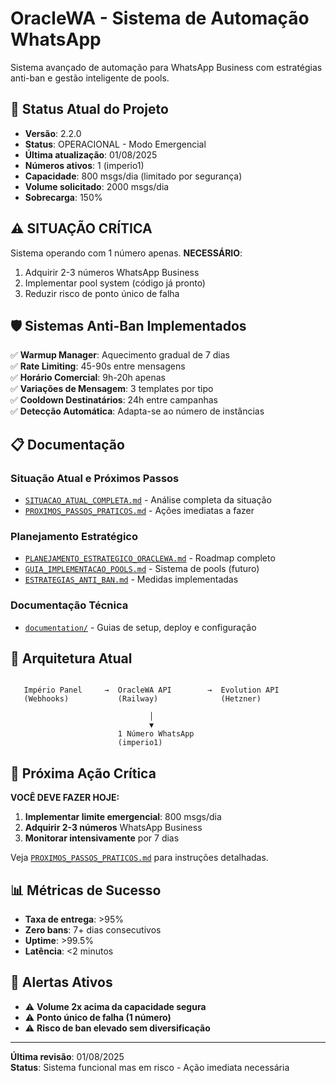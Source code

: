 # OracleWA - Sistema de Automação WhatsApp

Sistema avançado de automação para WhatsApp Business com estratégias anti-ban e gestão inteligente de pools.

## 🚀 Status Atual do Projeto

- **Versão**: 2.2.0
- **Status**: OPERACIONAL - Modo Emergencial
- **Última atualização**: 01/08/2025
- **Números ativos**: 1 (imperio1)
- **Capacidade**: 800 msgs/dia (limitado por segurança)
- **Volume solicitado**: 2000 msgs/dia
- **Sobrecarga**: 150%

## ⚠️ **SITUAÇÃO CRÍTICA**

Sistema operando com 1 número apenas. **NECESSÁRIO**:
1. Adquirir 2-3 números WhatsApp Business
2. Implementar pool system (código já pronto)
3. Reduzir risco de ponto único de falha

## 🛡️ **Sistemas Anti-Ban Implementados**

✅ **Warmup Manager**: Aquecimento gradual de 7 dias  
✅ **Rate Limiting**: 45-90s entre mensagens  
✅ **Horário Comercial**: 9h-20h apenas  
✅ **Variações de Mensagem**: 3 templates por tipo  
✅ **Cooldown Destinatários**: 24h entre campanhas  
✅ **Detecção Automática**: Adapta-se ao número de instâncias  

## 📋 **Documentação**

### **Situação Atual e Próximos Passos**
- [`SITUACAO_ATUAL_COMPLETA.md`](SITUACAO_ATUAL_COMPLETA.md) - Análise completa da situação
- [`PROXIMOS_PASSOS_PRATICOS.md`](PROXIMOS_PASSOS_PRATICOS.md) - Ações imediatas a fazer

### **Planejamento Estratégico**
- [`PLANEJAMENTO_ESTRATEGICO_ORACLEWA.md`](PLANEJAMENTO_ESTRATEGICO_ORACLEWA.md) - Roadmap completo
- [`GUIA_IMPLEMENTACAO_POOLS.md`](GUIA_IMPLEMENTACAO_POOLS.md) - Sistema de pools (futuro)
- [`ESTRATEGIAS_ANTI_BAN.md`](ESTRATEGIAS_ANTI_BAN.md) - Medidas implementadas

### **Documentação Técnica**
- [`documentation/`](documentation/) - Guias de setup, deploy e configuração

## 🔧 **Arquitetura Atual**

```
                                                              
   Império Panel     →  OracleWA API        →  Evolution API  
   (Webhooks)           (Railway)              (Hetzner)     
                                                              
                               │
                               ▼
                        1 Número WhatsApp
                        (imperio1)
```

## 🎯 **Próxima Ação Crítica**

**VOCÊ DEVE FAZER HOJE:**

1. **Implementar limite emergencial**: 800 msgs/dia
2. **Adquirir 2-3 números** WhatsApp Business
3. **Monitorar intensivamente** por 7 dias

Veja [`PROXIMOS_PASSOS_PRATICOS.md`](PROXIMOS_PASSOS_PRATICOS.md) para instruções detalhadas.

## 📊 **Métricas de Sucesso**

- **Taxa de entrega**: >95%
- **Zero bans**: 7+ dias consecutivos
- **Uptime**: >99.5%
- **Latência**: <2 minutos

## 🚨 **Alertas Ativos**

- ⚠️ **Volume 2x acima da capacidade segura**
- ⚠️ **Ponto único de falha (1 número)**
- ⚠️ **Risco de ban elevado sem diversificação**

---

**Última revisão**: 01/08/2025  
**Status**: Sistema funcional mas em risco - Ação imediata necessária